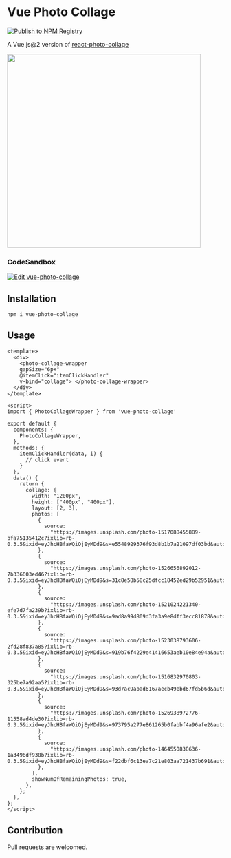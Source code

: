 # Vue Photo Collage

[![Publish to NPM Registry](https://github.com/seanghay/vue-photo-collage/actions/workflows/publish.yml/badge.svg)](https://github.com/seanghay/vue-photo-collage/actions/workflows/publish.yml)

A Vue.js@2 version of [react-photo-collage](https://github.com/sopetrichor/react-photo-collage)

<img src="https://user-images.githubusercontent.com/15277233/146314612-1fd03d11-f9a5-4eb2-aedc-17409ad5a16e.png" width=450>

### CodeSandbox

[![Edit vue-photo-collage](https://codesandbox.io/static/img/play-codesandbox.svg)](https://codesandbox.io/s/vue-photo-collage-lzbbq?fontsize=14&hidenavigation=1&theme=dark)

## Installation

```
npm i vue-photo-collage
```

## Usage

```vue
<template>
  <div>
    <photo-collage-wrapper 
    gapSize="6px"
    @itemClick="itemClickHandler"
    v-bind="collage"> </photo-collage-wrapper>
  </div>
</template>

<script>
import { PhotoCollageWrapper } from 'vue-photo-collage'

export default {
  components: {
    PhotoCollageWrapper,
  },
  methods: {
    itemClickHandler(data, i) {
      // click event
    }
  },
  data() {
    return {
      collage: {
        width: "1200px",
        height: ["400px", "400px"],
        layout: [2, 3],
        photos: [
          {
            source:
              "https://images.unsplash.com/photo-1517088455889-bfa75135412c?ixlib=rb-0.3.5&ixid=eyJhcHBfaWQiOjEyMDd9&s=e5548929376f93d8b1b7a21097df03bd&auto=format&fit=crop&w=749&q=80",
          },
          {
            source:
              "https://images.unsplash.com/photo-1526656892012-7b336603ed46?ixlib=rb-0.3.5&ixid=eyJhcHBfaWQiOjEyMDd9&s=31c8e58b58c25dfcc18452ed29b52951&auto=format&fit=crop&w=334&q=80",
          },
          {
            source:
              "https://images.unsplash.com/photo-1521024221340-efe7d7fa239b?ixlib=rb-0.3.5&ixid=eyJhcHBfaWQiOjEyMDd9&s=9ad8a99d809d3fa3a9e8dff3ecc81878&auto=format&fit=crop&w=750&q=80",
          },
          {
            source:
              "https://images.unsplash.com/photo-1523038793606-2fd28f837a85?ixlib=rb-0.3.5&ixid=eyJhcHBfaWQiOjEyMDd9&s=919b76f4229e41416653aeb10e84e94a&auto=format&fit=crop&w=334&q=80",
          },
          {
            source:
              "https://images.unsplash.com/photo-1516832970803-325be7a92aa5?ixlib=rb-0.3.5&ixid=eyJhcHBfaWQiOjEyMDd9&s=93d7ac9abad6167aecb49ebd67fd5b6d&auto=format&fit=crop&w=751&q=80",
          },
          {
            source:
              "https://images.unsplash.com/photo-1526938972776-11558ad4de30?ixlib=rb-0.3.5&ixid=eyJhcHBfaWQiOjEyMDd9&s=973795a277e861265b0fabbf4a96afe2&auto=format&fit=crop&w=750&q=80",
          },
          {
            source:
              "https://images.unsplash.com/photo-1464550838636-1a3496df938b?ixlib=rb-0.3.5&ixid=eyJhcHBfaWQiOjEyMDd9&s=f22dbf6c13ea7c21e803aa721437b691&auto=format&fit=crop&w=888&q=80",
          },
        ],
        showNumOfRemainingPhotos: true,
      },
    };
  },
};
</script>
```


## Contribution

Pull requests are welcomed.

